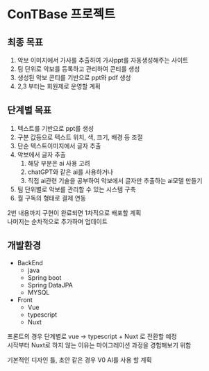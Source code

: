 # ConTBase 프로젝트

## 최종 목표
1. 악보 이미지에서 가사를 추출하여 가사ppt를 자동생성해주는 사이트
2. 팀 단위로 악보를 등록하고 관리하여 콘티를 생성
3. 생성된 악보 콘티를 기반으로 ppt와 pdf 생성
4. 2,3 부터는 회원제로 운영할 계획

## 단계별 목표
1. 텍스트를 기반으로 ppt를 생성
2. 구분 값등으로 텍스트 위치, 색, 크기, 배경 등 조절
3. 단순 텍스트이미지에서 글자 추출
4. 악보에서 글자 추출
   1. 해당 부분은 ai 사용 고려
   2. chatGPT와 같은 ai를 사용하거나
   3. 직접 ai관련 기술을 공부하여 악보에서 글자만 추출하는 ai모델 만들기
5. 팀 단위별로 악보를 관리할 수 있는 시스템 구축
6. 월 구독의 형태로 결제 연동

2번 내용까지 구현이 완료되면 1차적으로 배포할 계획   
나머지는 순차적으로 추가하며 업데이트

## 개발환경
- BackEnd
  - java
  - Spring boot
  - Spring DataJPA
  - MYSQL
- Front
  - Vue
  - typescript
  - Nuxt

프론트의 경우 단계별로 vue -> typescript + Nuxt 로 전환할 예정   
시작부터 Nuxt로 하지 않는 이유는 마이그레이션 과정을 경험해보기 위함


기본적인 디자인 틀, 초안 같은 경우 V0 AI를 사용 할 계획
